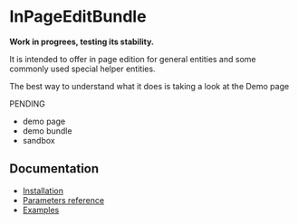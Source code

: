 # InPageEditBundle

**Work in progrees, testing its stability.**

It is intended to offer in page edition for general entities and some commonly used special helper entities.

The best way to understand what it does is taking a look at the Demo page 

PENDING 
- demo page
- demo bundle
- sandbox

## Documentation

- [Installation](./install.md)
- [Parameters reference](./param_reference.md)
- [Examples](./examples)

